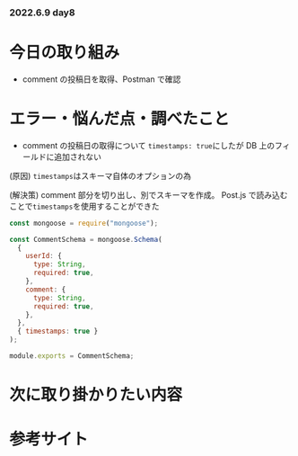 ### 2022.6.9 day8

# 今日の取り組み

- comment の投稿日を取得、Postman で確認

# エラー・悩んだ点・調べたこと

- comment の投稿日の取得について
  `timestamps: true`にしたが DB 上のフィールドに追加されない

(原因)
`timestamps`はスキーマ自体のオプションの為

(解決策)
comment 部分を切り出し、別でスキーマを作成。
Post.js で読み込むことで`timestamps`を使用することができた

```js
const mongoose = require("mongoose");

const CommentSchema = mongoose.Schema(
  {
    userId: {
      type: String,
      required: true,
    },
    comment: {
      type: String,
      required: true,
    },
  },
  { timestamps: true }
);

module.exports = CommentSchema;
```

# 次に取り掛かりたい内容

# 参考サイト
